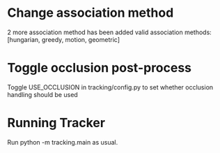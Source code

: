 # Change association method
2 more association method has been added
valid association methods: [hungarian, greedy, motion, geometric]

# Toggle occlusion post-process
Toggle USE_OCCLUSION in tracking/config.py to set whether occlusion handling should be used

# Running Tracker
Run python -m tracking.main as usual.
